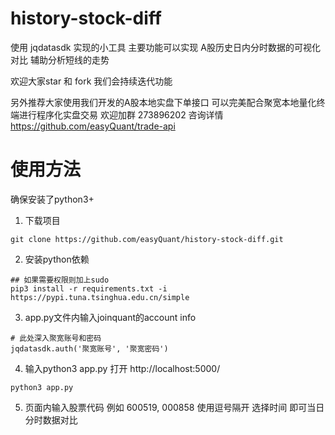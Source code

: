 # history-stock-diff
使用 jqdatasdk 实现的小工具
主要功能可以实现 A股历史日内分时数据的可视化对比
辅助分析短线的走势

欢迎大家star 和 fork 我们会持续迭代功能

另外推荐大家使用我们开发的A股本地实盘下单接口 可以完美配合聚宽本地量化终端进行程序化实盘交易
欢迎加群 273896202 咨询详情
https://github.com/easyQuant/trade-api

# 使用方法
确保安装了python3+

1. 下载项目
```
git clone https://github.com/easyQuant/history-stock-diff.git
```

2. 安装python依赖
```
## 如果需要权限则加上sudo
pip3 install -r requirements.txt -i https://pypi.tuna.tsinghua.edu.cn/simple
```

3. app.py文件内输入joinquant的account info
```
# 此处深入聚宽账号和密码
jqdatasdk.auth('聚宽账号', '聚宽密码')
```

4. 输入python3 app.py 打开 http://localhost:5000/ 
```
python3 app.py
```

5. 页面内输入股票代码 例如 600519, 000858 使用逗号隔开 选择时间 即可当日分时数据对比
